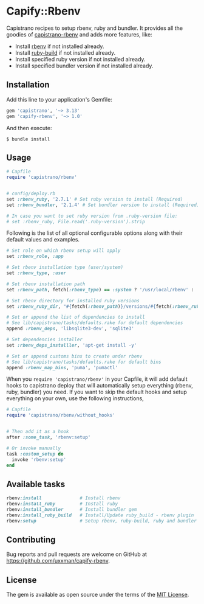# Capify::Rbenv

Capistrano recipes to setup rbenv, ruby and bundler. It provides all the goodies of [capistrano-rbenv](https://github.com/capistrano/rbenv) and adds more features, like:

* Install [rbenv](https://github.com/rbenv/rbenv) if not installed already.
* Install [ruby-build](https://github.com/rbenv/ruby-build) if not installed already.
* Install specified ruby version if not installed already.
* Install specified bundler version if not installed already.

## Installation

Add this line to your application's Gemfile:

```ruby
gem 'capistrano', '~> 3.13'
gem 'capify-rbenv', '~> 1.0'
```

And then execute:

```shell
$ bundle install
```

## Usage

```ruby
# Capfile
require 'capistrano/rbenv'


# config/deploy.rb
set :rbenv_ruby, '2.7.1' # Set ruby version to install (Required)
set :rbenv_bundler, '2.1.4' # Set bundler version to install (Required)

# In case you want to set ruby version from .ruby-version file:
# set :rbenv_ruby, File.read('.ruby-version').strip
```

Following is the list of all optional configurable options along with their default values and examples.

```ruby
# Set role on which rbenv setup will apply
set :rbenv_role, :app

# Set rbenv installation type (user/system)
set :rbenv_type, :user

# Set rbenv installation path
set :rbenv_path, fetch(:rbenv_type) == :system ? '/usr/local/rbenv' : '$HOME/.rbenv'

# Set rbenv directory for installed ruby versions
set :rbenv_ruby_dir, "#{fetch(:rbenv_path)}/versions/#{fetch(:rbenv_ruby)}"

# Set or append the list of dependencies to install
# See lib/capistrano/tasks/defaults.rake for default dependencies
append :rbenv_deps, 'libsqlite3-dev', 'sqlite3'

# Set dependencies installer
set :rbenv_deps_installler, 'apt-get install -y'

# Set or append customs bins to create under rbenv
# See lib/capistrano/tasks/defaults.rake for default bins
append :rbenv_map_bins, 'puma', 'pumactl'
```

When you `require 'capistrano/rbenv'` in your Capfile, it will add default hooks to capistrano deploy that will automatically setup everything (rbenv, ruby, bundler) you need. If you want to skip the default hooks and setup everything on your own, use the following instructions,

```ruby
# Capfile
require 'capistrano/rbenv/without_hooks'


# Then add it as a hook
after :some_task, 'rbenv:setup'

# Or invoke manually
task :custom_setup do
  invoke 'rbenv:setup'
end
```

## Available tasks

```ruby
rbenv:install              # Install rbenv
rbenv:install_ruby         # Install ruby
rbenv:install_bundler      # Install bundler gem
rbenv:install_ruby_build   # Install/Update ruby_build - rbenv plugin
rbenv:setup                # Setup rbenv, ruby-build, ruby and bundler
```

## Contributing

Bug reports and pull requests are welcome on GitHub at https://github.com/uxxman/capify-rbenv.


## License

The gem is available as open source under the terms of the [MIT License](https://opensource.org/licenses/MIT).
